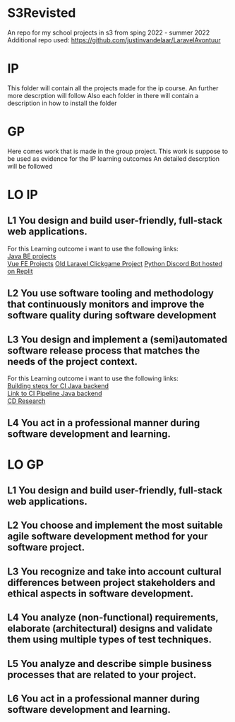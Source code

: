 # S3Revisted
An repo for my school projects in s3 from sping 2022 - summer 2022  
Additional repo used: https://github.com/justinvandelaar/LaravelAvontuur

# IP 
This folder will contain all the projects made for the ip course.
An further more descrption will follow
Also each folder in there will contain a description in how to install the folder

# GP
Here comes work that is made in the group project.
This work is suppose to be used as evidence for the IP learning outcomes 
An detailed descrption will be followed

# LO IP 

## L1 You design and build user-friendly, full-stack web applications.  
For this Learning outcome i want to use the following links:  
[Java BE projects](https://github.com/justinvandelaar/S3Revisted/tree/main/IP/Quarkus%20Test%20Installations)  
[Vue FE Projects](https://github.com/justinvandelaar/S3Revisted/tree/main/IP/Vue%20test)
[Old Laravel Clickgame Project](https://github.com/justinvandelaar/LaravelAvontuur)
[Python Discord Bot hosted on Replit](https://github.com/justinvandelaar/Discord-Bot)

## L2 You use software tooling and methodology that continuously monitors and improve the software quality during software development

## L3 You design and implement a (semi)automated software release process that matches the needs of the project context.  
For this Learning outcome i want to use the following links:  
[Building steps for CI Java backend](https://github.com/justinvandelaar/S3Revisted/runs/6468156683?check_suite_focus=true)  
[Link to CI Pipeline Java backend](https://github.com/justinvandelaar/S3Revisted/tree/main/.github/workflows)  
[CD Research](https://github.com/justinvandelaar/S3Revisted/tree/main/IP/Docs)

## L4 You act in a professional manner during software development and learning.

# LO GP

## L1 You design and build user-friendly, full-stack web applications.

## L2 You choose and implement the most suitable agile software development method for your software project.

## L3 You recognize and take into account cultural differences between project stakeholders and ethical aspects in software development.

## L4 You analyze (non-functional) requirements, elaborate (architectural) designs and validate them using multiple types of test techniques.

## L5 You analyze and describe simple business processes that are related to your project.

## L6 You act in a professional manner during software development and learning.
